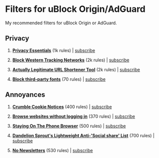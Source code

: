 # Filters for uBlock Origin/AdGuard

My recommended filters for uBlock Origin or AdGuard.

## Privacy

1) [**Privacy Essentials**](https://github.com/yokoffing/filterlists/blob/main/privacy_essentials.txt) (1k rules) | [subscribe](https://subscribe.adblockplus.org/?location=https://raw.githubusercontent.com/yokoffing/filterlists/main/privacy_essentials.txt&title=Privacy%20Essentials)

2) [**Block Western Tracking Networks**](https://github.com/bitsper2nd/content-filters/blob/main/block-west-track.txt) (2k rules) | [subscribe](https://subscribe.adblockplus.org/?location=https://raw.githubusercontent.com/bitsper2nd/content-filters/main/block-west-track.txt&title=block%20western%20tracking%20networks)

3) [**Actually Legitimate URL Shortener Tool**](https://github.com/DandelionSprout/adfilt/blob/master/LegitimateURLShortener.txt) (2k rules) | [subscribe](https://subscribe.adblockplus.org/?location=https://raw.githubusercontent.com/DandelionSprout/adfilt/master/LegitimateURLShortener.txt&title=Actually%20Legitimate%20URL%20Shortener%20Tool)

4) [**Block third-party fonts**](https://github.com/yokoffing/filterlists/blob/main/block_third_party_fonts.txt) (70 rules) | [subscribe](https://subscribe.adblockplus.org/?location=https://raw.githubusercontent.com/yokoffing/filterlists/main/block_third_party_fonts.txt&title=Block%20third-party%20fonts)


## Annoyances

1) [**Crumble Cookie Notices**](https://github.com/bitsper2nd/content-filters/raw/refs/heads/main/crumble_cookie_notices.txt) (400 rules) | [subscribe](https://subscribe.adblockplus.org/?location=https://raw.githubusercontent.com/bitsper2nd/content-filters/refs/heads/main/crumble_cookie_notices.txt&title=Crumble%20Cookie%20Notices)

2) [**Browse websites without logging in**](https://github.com/DandelionSprout/adfilt/blob/master/BrowseWebsitesWithoutLoggingIn.txt) (370 rules) | [subscribe](https://subscribe.adblockplus.org/?location=https://raw.githubusercontent.com/DandelionSprout/adfilt/master/BrowseWebsitesWithoutLoggingIn.txt&title=Browse%20websites%20without%20logging%20in)

3) [**Staying On The Phone Browser**](https://github.com/DandelionSprout/adfilt/blob/master/stayingonbrowser/Staying%20On%20The%20Phone%20Browser) (500 rules) | [subscribe](https://raw.githubusercontent.com/DandelionSprout/adfilt/master/stayingonbrowser/Staying%20On%20The%20Phone%20Browser)

4) [**Dandelion Sprout's Lightweight Anti-'Social share' List**](https://github.com/DandelionSprout/adfilt/blob/master/SocialShareList.txt) (700 rules) | [subscribe](https://raw.githubusercontent.com/DandelionSprout/adfilt/master/SocialShareList.txt)

5) [**No Newsletters**](https://github.com/bitsper2nd/content-filters/blob/main/no-newsletters.txt) (530 rules) | [subscribe](https://raw.githubusercontent.com/bitsper2nd/content-filters/main/no-newsletters.txt)

